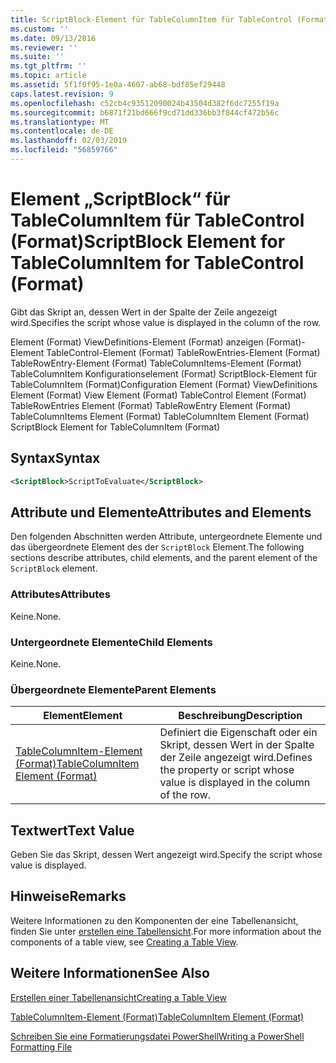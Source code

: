 ```yaml
---
title: ScriptBlock-Element für TableColumnItem für TableControl (Format) | Microsoft-Dokumentation
ms.custom: ''
ms.date: 09/13/2016
ms.reviewer: ''
ms.suite: ''
ms.tgt_pltfrm: ''
ms.topic: article
ms.assetid: 5f1f0f95-1e0a-4607-ab68-bdf85ef29448
caps.latest.revision: 9
ms.openlocfilehash: c52cb4c93512090024b43504d382f6dc7255f19a
ms.sourcegitcommit: b6871f21bd666f9cd71dd336bb3f844cf472b56c
ms.translationtype: MT
ms.contentlocale: de-DE
ms.lasthandoff: 02/03/2019
ms.locfileid: "56859766"
---
```

# <a name="scriptblock-element-for-tablecolumnitem-for-tablecontrol-format"></a><span data-ttu-id="a89e2-102">Element „ScriptBlock“ für TableColumnItem für TableControl (Format)</span><span class="sxs-lookup"><span data-stu-id="a89e2-102">ScriptBlock Element for TableColumnItem for TableControl (Format)</span></span>

<span data-ttu-id="a89e2-103">Gibt das Skript an, dessen Wert in der Spalte der Zeile angezeigt wird.</span><span class="sxs-lookup"><span data-stu-id="a89e2-103">Specifies the script whose value is displayed in the column of the row.</span></span>

<span data-ttu-id="a89e2-104">Element (Format) ViewDefinitions-Element (Format) anzeigen (Format)-Element TableControl-Element (Format) TableRowEntries-Element (Format) TableRowEntry-Element (Format) TableColumnItems-Element (Format) TableColumnItem Konfigurationselement (Format) ScriptBlock-Element für TableColumnItem (Format)</span><span class="sxs-lookup"><span data-stu-id="a89e2-104">Configuration Element (Format) ViewDefinitions Element (Format) View Element (Format) TableControl Element (Format) TableRowEntries Element (Format) TableRowEntry Element (Format) TableColumnItems Element (Format) TableColumnItem Element (Format) ScriptBlock Element for TableColumnItem (Format)</span></span>

## <a name="syntax"></a><span data-ttu-id="a89e2-105">Syntax</span><span class="sxs-lookup"><span data-stu-id="a89e2-105">Syntax</span></span>

```xml
<ScriptBlock>ScriptToEvaluate</ScriptBlock>
```

## <a name="attributes-and-elements"></a><span data-ttu-id="a89e2-106">Attribute und Elemente</span><span class="sxs-lookup"><span data-stu-id="a89e2-106">Attributes and Elements</span></span>

<span data-ttu-id="a89e2-107">Den folgenden Abschnitten werden Attribute, untergeordnete Elemente und das übergeordnete Element des der `ScriptBlock` Element.</span><span class="sxs-lookup"><span data-stu-id="a89e2-107">The following sections describe attributes, child elements, and the parent element of the `ScriptBlock` element.</span></span>

### <a name="attributes"></a><span data-ttu-id="a89e2-108">Attributes</span><span class="sxs-lookup"><span data-stu-id="a89e2-108">Attributes</span></span>

<span data-ttu-id="a89e2-109">Keine.</span><span class="sxs-lookup"><span data-stu-id="a89e2-109">None.</span></span>

### <a name="child-elements"></a><span data-ttu-id="a89e2-110">Untergeordnete Elemente</span><span class="sxs-lookup"><span data-stu-id="a89e2-110">Child Elements</span></span>

<span data-ttu-id="a89e2-111">Keine.</span><span class="sxs-lookup"><span data-stu-id="a89e2-111">None.</span></span>

### <a name="parent-elements"></a><span data-ttu-id="a89e2-112">Übergeordnete Elemente</span><span class="sxs-lookup"><span data-stu-id="a89e2-112">Parent Elements</span></span>

|<span data-ttu-id="a89e2-113">Element</span><span class="sxs-lookup"><span data-stu-id="a89e2-113">Element</span></span>|<span data-ttu-id="a89e2-114">Beschreibung</span><span class="sxs-lookup"><span data-stu-id="a89e2-114">Description</span></span>|
|-------------|-----------------|
|[<span data-ttu-id="a89e2-115">TableColumnItem-Element (Format)</span><span class="sxs-lookup"><span data-stu-id="a89e2-115">TableColumnItem Element (Format)</span></span>](./tablecolumnitem-element-for-tablecolumnitems-for-tablecontrol-format.md)|<span data-ttu-id="a89e2-116">Definiert die Eigenschaft oder ein Skript, dessen Wert in der Spalte der Zeile angezeigt wird.</span><span class="sxs-lookup"><span data-stu-id="a89e2-116">Defines the property or script whose value is displayed in the column of the row.</span></span>|

## <a name="text-value"></a><span data-ttu-id="a89e2-117">Textwert</span><span class="sxs-lookup"><span data-stu-id="a89e2-117">Text Value</span></span>

<span data-ttu-id="a89e2-118">Geben Sie das Skript, dessen Wert angezeigt wird.</span><span class="sxs-lookup"><span data-stu-id="a89e2-118">Specify the script whose value is displayed.</span></span>

## <a name="remarks"></a><span data-ttu-id="a89e2-119">Hinweise</span><span class="sxs-lookup"><span data-stu-id="a89e2-119">Remarks</span></span>

<span data-ttu-id="a89e2-120">Weitere Informationen zu den Komponenten der eine Tabellenansicht, finden Sie unter [erstellen eine Tabellensicht](./creating-a-table-view.md).</span><span class="sxs-lookup"><span data-stu-id="a89e2-120">For more information about the components of a table view, see [Creating a Table View](./creating-a-table-view.md).</span></span>

## <a name="see-also"></a><span data-ttu-id="a89e2-121">Weitere Informationen</span><span class="sxs-lookup"><span data-stu-id="a89e2-121">See Also</span></span>

[<span data-ttu-id="a89e2-122">Erstellen einer Tabellenansicht</span><span class="sxs-lookup"><span data-stu-id="a89e2-122">Creating a Table View</span></span>](./creating-a-table-view.md)

[<span data-ttu-id="a89e2-123">TableColumnItem-Element (Format)</span><span class="sxs-lookup"><span data-stu-id="a89e2-123">TableColumnItem Element (Format)</span></span>](./tablecolumnitem-element-for-tablecolumnitems-for-tablecontrol-format.md)

[<span data-ttu-id="a89e2-124">Schreiben Sie eine Formatierungsdatei PowerShell</span><span class="sxs-lookup"><span data-stu-id="a89e2-124">Writing a PowerShell Formatting File</span></span>](./writing-a-powershell-formatting-file.md)
